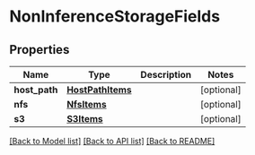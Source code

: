 # NonInferenceStorageFields

## Properties
Name | Type | Description | Notes
------------ | ------------- | ------------- | -------------
**host_path** | [**HostPathItems**](HostPathItems.md) |  | [optional] 
**nfs** | [**NfsItems**](NfsItems.md) |  | [optional] 
**s3** | [**S3Items**](S3Items.md) |  | [optional] 

[[Back to Model list]](../README.md#documentation-for-models) [[Back to API list]](../README.md#documentation-for-api-endpoints) [[Back to README]](../README.md)

